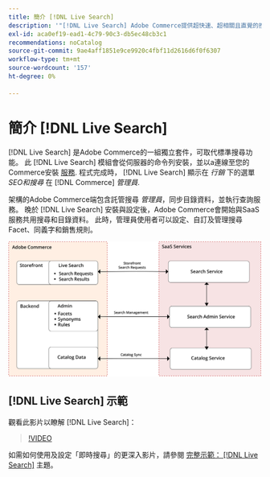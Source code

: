 ```yaml
---
title: 簡介 [!DNL Live Search]
description: '"[!DNL Live Search] Adobe Commerce提供超快速、超相關且直覺的搜尋體驗。」'
exl-id: aca0ef19-ead1-4c79-90c3-db5ec48cb3c1
recommendations: noCatalog
source-git-commit: 9ae4aff1851e9ce9920c4fbf11d2616d6f0f6307
workflow-type: tm+mt
source-wordcount: '157'
ht-degree: 0%

---
```


# 簡介 [!DNL Live Search]

[!DNL Live Search] 是Adobe Commerce的一組獨立套件，可取代標準搜尋功能。 此 [!DNL Live Search] 模組會從伺服器的命令列安裝，並以a連線至您的Commerce安裝 [服務](../landing/saas.md). 程式完成時， [!DNL Live Search] 顯示在 *行銷* 下的選單 *SEO和搜尋* 在 [!DNL Commerce] *管理員*.

架構的Adobe Commerce端包含託管搜尋 *管理員*，同步目錄資料，並執行查詢服務。 晚於 [!DNL Live Search] 安裝與設定後，Adobe Commerce會開始與SaaS服務共用搜尋和目錄資料。 此時，管理員使用者可以設定、自訂及管理搜尋Facet、同義字和銷售規則。

![即時搜尋架構圖](assets/architecture-diagram.svg)

## [!DNL Live Search] 示範

觀看此影片以瞭解 [!DNL Live Search]：

>[!VIDEO](https://video.tv.adobe.com/v/3418679?quality=12&learn=on)

如需如何使用及設定「即時搜尋」的更深入影片，請參閱 [完整示範： [!DNL Live Search]](https://experienceleague.adobe.com/docs/commerce-learn/tutorials/marketing/live-search-full-demonstration.html) 主題。
